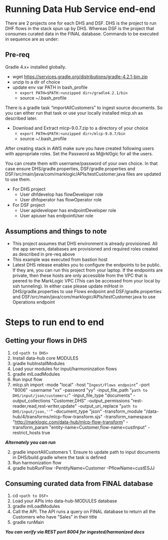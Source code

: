 # Running Data Hub Service end-end #

There are 2 projects one for each DHS and DSF. DHS is the project to run DHF flows in the stack spun up by DHS. Whereas DSF is the project that consumes curated data in the FINAL database. Commands to be executed in sequence are as under:

## Pre-req ##
Gradle 4.x+ installed globally.
* wget https://services.gradle.org/distributions/gradle-4.2.1-bin.zip
* unzip to a dir of choice
* update env var PATH in bash_profile
  * `export PATH=$PATH:<unzipped dir>/gradle4.2.1/bin`
  * source ~/.bash_profile

There is a gradle task “importAllCustomers” to ingest source documents. So you can either run that task or use your locally installed mlcp.sh as described later.
* Download and Extract mlcp-9.0.7.zip to a directory of your choice
  * `export PATH=$PATH:<unzipped dir>/mlcp-9.0.7/bin`
  * source ~/.bash_profile


After creating stack in AWS make sure you have created following users with appropriate roles. Set the Password as M@rkl0gic for all the users.

You can create them with username/password of your own choice. In that case ensure DHS/gradle.properties, DSF/gradle.properties and DSF/src/main/java/com/marklogic/APIs/testCustomer.java files are updated to use them.

* For DHS project
  * User dhfdevelop has flowDeveloper role
  * User dhfoperator has flowOperator role
* For DSF project
  * User apideveloper has endpointDeveloper role
  * User apiuser has endpointUser role


## Assumptions and things to note ##
* This project assumes that DHS environment is already provisioned. All the app servers, databases are provisioned and required roles created as described in pre-req above
* This example was executed from bastion host
* Latest DHS release enables you to configure the endpoints to be public. If they are, you can run this project from your laptop. If the endpoints are private, then these hosts are only accessible from the VPC that is peered to the MarkLogic VPC (This can be accessed from your local by ssh tunneling). In either case please update mlHost in DHS/gradle.properties to use Flows endpoint and DSF/gradle.properties and DSF/src/main/java/com/marklogic/APIs/testCustomer.java to use Operations endpoint


# Steps to run end to end #

## Getting your flows in DHS ##
1. cd `<path to DHS>`
2. Install data-hub core MODULES
  1. gradle hubInstallModules
3. Load your modules for input/harmoninzation flows
  1. gradle mlLoadModules
4. Run input flow
  1. mlcp.sh import -mode "local" -host "`Ingest/Flows endpoint`" -port "8006" -username "xx" -password "yy" -input_file_path "`path to DHS/input/json/customers/`" -input_file_type "documents" -output_collections "Customer,DHS" -output_permissions "rest-reader,read,rest-writer,update" -output_uri_replace "`path to DHS/input/json,''`" -document_type "json" -transform_module "/data-hub/4/transforms/mlcp-flow-transform.sjs" -transform_namespace "http://marklogic.com/data-hub/mlcp-flow-transform" -transform_param "entity-name=Customer,flow-name=custInput" -restrict_hosts true
  
  ___Alternately you can run___
  
  2. gradle importAllCustomers
    1. Ensure to update path to input documents in DHS/build.gradle where the task is defined
5. Run harmonization flow
  1. gradle hubRunFlow -PentityName=Customer -PflowName=custESJJ

## Consuming curated data from FINAL database ##
1. cd `<path to DSF>`
2. Load your APIs into data-hub-MODULES database
  1. gradle mlLoadModules
3. Call the API. The API runs a query on FINAL database to return all the Customers who have "Sales" in their title
  1. gradle runMain


___You can verify via REST port 8004 for ingested/harmonized docs___
